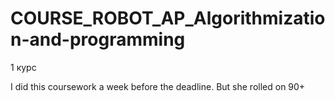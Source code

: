 # COURSE_ROBOT_AP_Algorithmization-and-programming

1 курс

I did this coursework a week before the deadline. But she rolled on 90+
